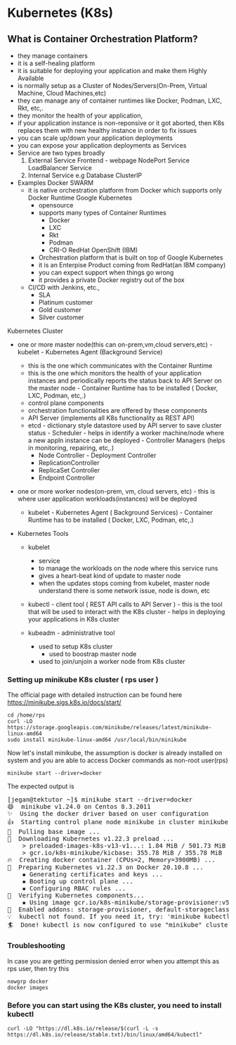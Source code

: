 # Kubernetes (K8s)

## What is Container Orchestration Platform?
- they manage containers
- it is a self-healing platform
- it is suitable for deploying your application and make them Highly Available
- is normally setup as a Cluster of Nodes/Servers(On-Prem, Virtual Machine, Cloud Machines,etc)
- they can manage any of container runtimes like Docker, Podman, LXC, Rkt, etc,.
- they monitor the health of your application, 
- if your application instance is non-reponsive or it got aborted, then K8s replaces them with 
  new healthy instance in order to fix issues
- you can scale up/down your application deployments
- you can expose your application deployments as Services
- Service are two types broadly
   1. External Service
        Frontend - webpage
        NodePort Service
        LoadBalancer Service
   2. Internal Service
        e.g Database
        ClusterIP
- Examples
    Docker SWARM
	- it is native orchestration platform from Docker which supports only Docker Runtime
    Google Kubernetes
        - opensource
        - supports many types of Container Runtimes
            - Docker
            - LXC
            - Rkt 
            - Podman
            - CRI-O
    RedHat OpenShift (IBM) 
        - Orchestration platform that is built on top of Google Kubernetes
        - it is an Enterpise Product coming from RedHat(an IBM company)
        - you can expect support when things go wrong
        - it provides a private Docker registry out of the box
	- CI/CD with Jenkins, etc., 
        - SLA
	    - Platinum customer
	    - Gold customer
	    - Silver customer

Kubernetes Cluster
   - one or more master node(this can on-prem,vm,cloud servers,etc)
	- kubelet - Kubernetes Agent (Background Service)
		- this is the one which communicates with the Container Runtime
		- this is the one which monitors the health of your application instances
                  and periodically reports the status back to API Server on the master node
	- Container Runtime has to be installed ( Docker, LXC, Podman, etc,.)
        - control plane components
		- orchestration functionalities are offered by these components
		- API Server (implements all K8s functionality as REST API)
		- etcd - dictionary style datastore used by API server to save cluster status
                - Scheduler - helps in identify a worker machine/node where a new appln instance
                              can be deployed
                - Controller Managers (helps in monitoring, repairing, etc,.)
			- Node Controller
                        - Deployment Controller
			- ReplicationController
			- ReplicaSet Controller
			- Endpoint Controller
   - one or more worker nodes(on-prem, vm, cloud servers, etc)
	- this is where user application workloads(instances) will be deployed
        - kubelet - Kubernetes Agent ( Background Services)
	- Container Runtime has to be installed ( Docker, LXC, Podman, etc,.)

- Kubernetes Tools
	- kubelet
		- service
		- to manage the workloads on the node where this service runs
		- gives a heart-beat kind of update to master node
		- when the updates stops coming from kubelet, master node understand
	          there is some network issue, node is down, etc

	- kubectl - client tool ( REST API calls to API Server )
           - this is the tool that will be used to interact with the K8s cluster
           - helps in deploying your applications in K8s cluster

	- kubeadm - administrative tool
	  - used to setup K8s cluster
          - used to boostrap master node
	  - used to join/unjoin a worker node from K8s cluster

### Setting up minikube K8s cluster ( rps user )
The official page with detailed instruction can be found here https://minikube.sigs.k8s.io/docs/start/

```
cd /home/rps
curl -LO https://storage.googleapis.com/minikube/releases/latest/minikube-linux-amd64
sudo install minikube-linux-amd64 /usr/local/bin/minikube
```

Now let's install minikube, the assumption is docker is already installed on system and you are able to 
access Docker commands as non-root user(rps)
```
minikube start --driver=docker
```
The expected output is
<pre>
[jegan@tektutor ~]$ minikube start --driver=docker
😄  minikube v1.24.0 on Centos 8.3.2011
✨  Using the docker driver based on user configuration
👍  Starting control plane node minikube in cluster minikube
🚜  Pulling base image ...
💾  Downloading Kubernetes v1.22.3 preload ...
    > preloaded-images-k8s-v13-v1...: 1.84 MiB / 501.73 MiB [>__] 0.37    > preloaded-images-k8s-v13-v1...: 7.01 MiB / 501.73 MiB [>__] 1.40    > preloaded-images-k8s-v13-v1...: 11.83 MiB / 501.73 MiB [>_] 2.36    > preloaded-images-k8s-v13-v1...: 16.61 MiB / 501.73 MiB  3.31% 24    > gcr.io/k8s-minikube/kicbase: 0 B [___________________________] ?    > preloaded-images-k8s-v13-v1...: 21.42 MiB / 501.73 MiB  4.27% 24    > gcr.io/k8s-minikube/kicbase: 24.36 KiB / 355.78 MiB [>____] 0.01    > preloaded-images-k8s-v13-v1...: 26.17 MiB / 501.73 MiB  5.22% 24    > gcr.io/k8s-minikube/kicbase: 24.36 KiB / 355.78 MiB [>____] 0.01    > preloaded-images-k8s-v13-v1...: 30.80 MiB / 501.73 MiB  6.14% 24    > gcr.io/k8s-minikube/kicbase: 24.36 KiB / 355.78 MiB  0.01% 40.59    > preloaded-images-k8s-v13-v1...: 35.55 MiB / 501.73 MiB  7.08% 24    > gcr.io/k8s-minikube/kicbase: 24.36 KiB / 355.78 MiB  0.01% 40.59    > preloaded-images-k8s-v13-v1...: 40.45 MiB / 501.73 MiB  8.06% 24    > gcr.io/k8s-minikube/kicbase: 183.85 KiB / 355.78 MiB  0.05% 40.5    > preloaded-images-k8s-v13-v1...: 45.08 MiB / 501.73 MiB  8.98% 24    > gcr.io/k8s-minikube/kicbase: 1.20 MiB / 355.78 MiB  0.34% 167.01    > preloaded-images-k8s-v13-v1...: 48.83 MiB / 501.73 MiB  9.73% 24    > gcr.io/k8s-minikube/kicbase: 2.51 MiB / 355.78 MiB  0.70% 167.01    > preloaded-images-k8s-v13-v1...: 52.23 MiB / 501.73 MiB  10.41% 2    > gcr.io/k8s-minikube/kicbase: 4.04 MiB / 355.78 MiB  1.14% 167.01    >     > preloaded-images-k8s-v13-v1...: 5    > preloaded-images-k8s-v13-v1...: 501.73 MiB / 501.73 MiB  100.00% 19.17 Mi
    > gcr.io/k8s-minikube/kicbase: 355.78 MiB / 355.78 MiB  100.00% 7.84 MiB p/
🔥  Creating docker container (CPUs=2, Memory=3900MB) ...
🐳  Preparing Kubernetes v1.22.3 on Docker 20.10.8 ...
    ▪ Generating certificates and keys ...
    ▪ Booting up control plane ...
    ▪ Configuring RBAC rules ...
🔎  Verifying Kubernetes components...
    ▪ Using image gcr.io/k8s-minikube/storage-provisioner:v5
🌟  Enabled addons: storage-provisioner, default-storageclass
💡  kubectl not found. If you need it, try: 'minikube kubectl -- get pods -A'
🏄  Done! kubectl is now configured to use "minikube" cluster and "default" namespace by default
</pre>

### Troubleshooting

In case you are getting permission denied error when you attempt this as rps user, then try this
```
newgrp docker
docker images
```

### Before you can start using the K8s cluster, you need to install kubectl 
```
curl -LO "https://dl.k8s.io/release/$(curl -L -s https://dl.k8s.io/release/stable.txt)/bin/linux/amd64/kubectl"
```
